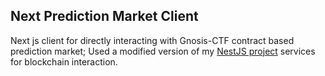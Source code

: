 ## Next Prediction Market Client

Next js client for directly interacting with Gnosis-CTF contract based prediction market; 
Used a modified version of my <a href="https://github.com/pya-h/GnosisBasedPredictionMarket">NestJS project</a> services for blockchain interaction.